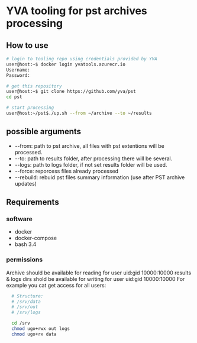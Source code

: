 # YVA tooling for pst archives processing

## How to use
```bash 
# login to tooling repo using credentials provided by YVA
user@host:~$ docker login yvatools.azurecr.io
Username:
Password:

# get this repository
user@host:~$ git clone https://github.com/yva/pst
cd pst

# start processing
user@host:~/pst$./up.sh --from ~/archive --to ~/results

```

## possible arguments

* --from: path to pst archive, all files with pst extentions will be processed.
* --to: path to results folder, after processing there will be several.
* --logs: path to logs folder, if not set results folder will be used.
* --force: reporcess files already processed
* --rebuild: rebuid pst files summary information (use after PST archive updates)

## Requirements

### software

 * docker
 * docker-compose
 * bash 3.4


### permissions

Archive should be available for reading for user uid:gid 10000:10000
results & logs dirs shold be available for writing for user uid:gid 10000:10000
For example you cat get access for all users:

``` bash
  # Structure: 
  # /srv/data
  # /srv/out
  # /srv/logs

  cd /srv 
  chmod ugo+rwx out logs
  chmod ugo+rx data
```
  